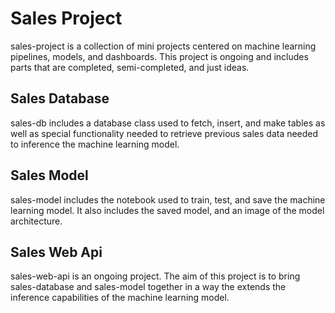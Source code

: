 # Sales Project
sales-project is a collection of mini projects centered on machine learning pipelines, models, and dashboards. This project is ongoing and includes parts that are completed, semi-completed, and just ideas.

## Sales Database
sales-db includes a database class used to fetch, insert, and make tables as well as special functionality needed to retrieve previous sales data needed to inference the machine learning model.

## Sales Model
sales-model includes the notebook used to train, test, and save the machine learning model. It also includes the saved model, and an image of the model architecture.

## Sales Web Api
sales-web-api is an ongoing project. The aim of this project is to bring sales-database and sales-model together in a way the extends the inference capabilities of the machine learning model.